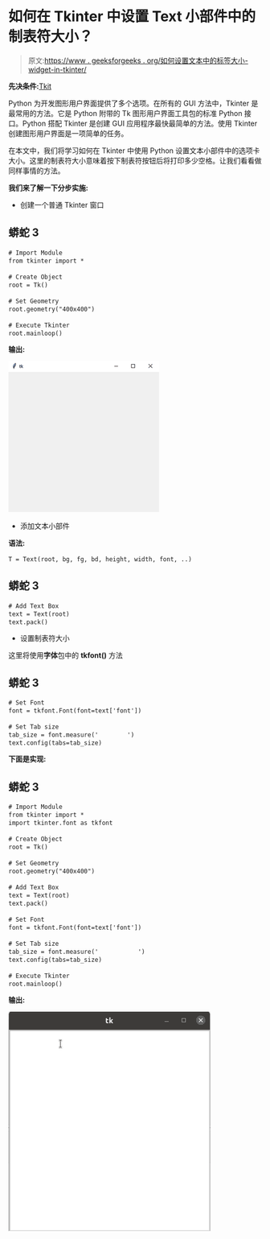# 如何在 Tkinter 中设置 Text 小部件中的制表符大小？

> 原文:[https://www . geeksforgeeks . org/如何设置文本中的标签大小-widget-in-tkinter/](https://www.geeksforgeeks.org/how-to-set-the-tab-size-in-text-widget-in-tkinter/)

**先决条件:**[Tkit](https://www.geeksforgeeks.org/python-gui-tkinter/)

Python 为开发图形用户界面提供了多个选项。在所有的 GUI 方法中，Tkinter 是最常用的方法。它是 Python 附带的 Tk 图形用户界面工具包的标准 Python 接口。Python 搭配 Tkinter 是创建 GUI 应用程序最快最简单的方法。使用 Tkinter 创建图形用户界面是一项简单的任务。

在本文中，我们将学习如何在 Tkinter 中使用 Python 设置文本小部件中的选项卡大小。这里的制表符大小意味着按下制表符按钮后将打印多少空格。让我们看看做同样事情的方法。

**我们来了解一下分步实施:**

*   创建一个普通 Tkinter 窗口

## 蟒蛇 3

```
# Import Module
from tkinter import *

# Create Object
root = Tk()

# Set Geometry
root.geometry("400x400")

# Execute Tkinter
root.mainloop()
```

**输出:**

![](img/303b044db8192d0c3c821e2c24e7a392.png)

*   添加文本小部件

**语法:**

```
T = Text(root, bg, fg, bd, height, width, font, ..)
```

## 蟒蛇 3

```
# Add Text Box
text = Text(root)
text.pack()
```

*   设置制表符大小

这里将使用**字体**包中的 **tkfont()** 方法

## 蟒蛇 3

```
# Set Font
font = tkfont.Font(font=text['font'])

# Set Tab size
tab_size = font.measure('        ')
text.config(tabs=tab_size)
```

**下面是实现:**

## 蟒蛇 3

```
# Import Module
from tkinter import *
import tkinter.font as tkfont

# Create Object
root = Tk()

# Set Geometry
root.geometry("400x400")

# Add Text Box
text = Text(root)
text.pack()

# Set Font
font = tkfont.Font(font=text['font'])

# Set Tab size
tab_size = font.measure('           ')
text.config(tabs=tab_size)

# Execute Tkinter
root.mainloop()
```

**输出:**

![adjust tab size tkinter](img/df4d726f9344e9837d5092c8c377de64.png)